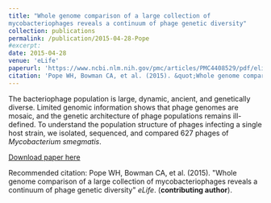 ```yaml
---
title: "Whole genome comparison of a large collection of
mycobacteriophages reveals a continuum of phage genetic diversity"
collection: publications
permalink: /publication/2015-04-28-Pope
#excerpt:
date: 2015-04-28
venue: 'eLife'
paperurl: 'https://www.ncbi.nlm.nih.gov/pmc/articles/PMC4408529/pdf/elife-06416.pdf'
citation: 'Pope WH, Bowman CA, et al. (2015). &quot;Whole genome comparison of a large collection of mycobacteriophages reveals a continuum of phage genetic diversity&quot; <i>eLife</i>.  doi:10.7554/eLife.06416. (<strong>contributing author</strong>).'
---
```

The bacteriophage population is large, dynamic, ancient, and genetically diverse. Limited genomic information shows that phage genomes are mosaic, and the genetic architecture of phage populations remains ill-defined. To understand the population structure of phages infecting a single host strain, we isolated, sequenced, and compared 627 phages of *Mycobacterium smegmatis*.

[Download paper here](https://www.ncbi.nlm.nih.gov/pmc/articles/PMC4408529/pdf/elife-06416.pdf)

Recommended citation: Pope WH, Bowman CA, et al. (2015). "Whole genome comparison of a large collection of mycobacteriophages reveals a continuum of phage genetic diversity" *eLife*. (**contributing author**).